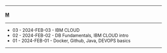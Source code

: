 
---

#### [M](https://github.com/ttltrk/TTT/blob/master/menu.md)

---

- 03 - 2024-FEB-03 - IBM CLOUD
- 02 - 2024-FEB-02 - DB Fundamentals, IBM CLOUD intro  
- 01 - 2024-FEB-01 - Docker, Github, Java, DEVOPS basics

---
